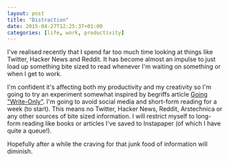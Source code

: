 ```yaml
---
layout: post
title: "Distraction"
date: 2015-04-27T12:25:37+01:00
categories: [life, work, productivity]
---
```

I've realised recently that I spend far too much time looking at things like Twitter, Hacker News and Reddit. It has become almost an impulse to just load up something bite sized to read whenever I'm waiting on something or when I get to work.

I'm confident it's affecting both my productivity and my creativity so I'm going to try an experiment somewhat inspired by begriffs article [Going "Write-Only"](http://begriffs.com/posts/2015-04-20-going-write-only.html). I'm going to avoid social media and short-form reading for a week (to start). This means no Twitter, Hacker News, Reddit, Arstechnica or any other sources of bite sized information. I will restrict myself to long-form reading like books or articles I've saved to Instapaper (of which I have quite a queue!).

Hopefully after a while the craving for that junk food of information will diminish.